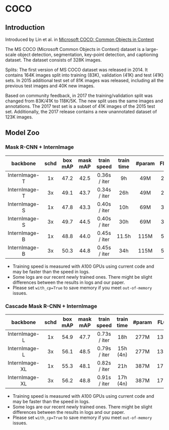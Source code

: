 # COCO


## Introduction

Introduced by Lin et al. in [Microsoft COCO: Common Objects in Context](https://arxiv.org/pdf/1405.0312v3.pdf)

The MS COCO (Microsoft Common Objects in Context) dataset is a large-scale object detection, segmentation, key-point detection, and captioning dataset. The dataset consists of 328K images.

Splits: The first version of MS COCO dataset was released in 2014. It contains 164K images split into training (83K), validation (41K) and test (41K) sets. In 2015 additional test set of 81K images was released, including all the previous test images and 40K new images.

Based on community feedback, in 2017 the training/validation split was changed from 83K/41K to 118K/5K. The new split uses the same images and annotations. The 2017 test set is a subset of 41K images of the 2015 test set. Additionally, the 2017 release contains a new unannotated dataset of 123K images.


## Model Zoo

### Mask R-CNN + InternImage

|    backbone    |  schd | box mAP | mask mAP | train speed | train time |#param | FLOPs | Config | Download | 
| :------------: |  :---------: | :-----: | :------: | :-----: |:------: | :-----: |:------: | :-----: | :---: |
| InternImage-T  |          1x      |  47.2   |   42.5   | 0.36s / iter |  9h | 49M   | 270G  |  [config](./mask_rcnn_internimage_t_fpn_1x_coco.py) | [ckpt](https://huggingface.co/OpenGVLab/InternImage/resolve/main/mask_rcnn_internimage_t_fpn_1x_coco.pth) \| [log](https://huggingface.co/OpenGVLab/InternImage/resolve/main/mask_rcnn_internimage_t_fpn_1x_coco.log.json) |
| InternImage-T  |          3x      |  49.1   |   43.7   | 0.34s / iter | 26h  |  49M   | 270G  | [config](./mask_rcnn_internimage_t_fpn_3x_coco.py) | [ckpt](https://huggingface.co/OpenGVLab/InternImage/resolve/main/mask_rcnn_internimage_t_fpn_3x_coco.pth) \| [log](https://huggingface.co/OpenGVLab/InternImage/resolve/main/mask_rcnn_internimage_t_fpn_3x_coco.log.json) |
| InternImage-S  |          1x      |  47.8   |   43.3   | 0.40s / iter | 10h  |  69M   | 340G  |  [config](./mask_rcnn_internimage_s_fpn_1x_coco.py) | [ckpt](https://huggingface.co/OpenGVLab/InternImage/resolve/main/mask_rcnn_internimage_s_fpn_1x_coco.pth) \| [log](https://huggingface.co/OpenGVLab/InternImage/resolve/main/mask_rcnn_internimage_s_fpn_1x_coco.log.json) |
| InternImage-S  |          3x      |  49.7   |   44.5   | 0.40s / iter | 30h  |  69M   | 340G  | [config](./mask_rcnn_internimage_s_fpn_3x_coco.py) | [ckpt](https://huggingface.co/OpenGVLab/InternImage/resolve/main/mask_rcnn_internimage_s_fpn_3x_coco.pth) \| [log](https://huggingface.co/OpenGVLab/InternImage/resolve/main/mask_rcnn_internimage_s_fpn_3x_coco.log.json) |
| InternImage-B  |          1x      |  48.8   |   44.0   | 0.45s / iter | 11.5h  |  115M   | 501G  | [config](./mask_rcnn_internimage_b_fpn_1x_coco.py) | [ckpt](https://huggingface.co/OpenGVLab/InternImage/resolve/main/mask_rcnn_internimage_b_fpn_1x_coco.pth) \| [log](https://huggingface.co/OpenGVLab/InternImage/resolve/main/mask_rcnn_internimage_b_fpn_1x_coco.log.json) |
| InternImage-B  |          3x      |  50.3   |   44.8   | 0.45s / iter | 34h  |  115M   | 501G  |  [config](./mask_rcnn_internimage_b_fpn_3x_coco.py)| [ckpt](https://huggingface.co/OpenGVLab/InternImage/resolve/main/mask_rcnn_internimage_b_fpn_3x_coco.pth) \| [log](https://huggingface.co/OpenGVLab/InternImage/resolve/main/mask_rcnn_internimage_b_fpn_3x_coco.log.json) |

- Training speed is measured with A100 GPUs using current code and may be faster than the speed in logs.
- Some logs are our recent newly trained ones. There might be slight differences between the results in logs and our paper.
- Please set `with_cp=True` to save memory if you meet `out-of-memory` issues.

### Cascade Mask R-CNN + InternImage

|    backbone    |         schd | box mAP | mask mAP | train speed |	train time | #param | FLOPs | Config | Download |
| :------------: |  :---------: | :-----: | :------: | :-----: | :---: | :-----: | :---: | :---: | :---: |
| InternImage-L  |        1x      |  54.9   |   47.7   | 0.73s / iter | 18h |  277M   | 1399G | [config](./cascade_internimage_l_fpn_1x_coco.py) | [ckpt](https://huggingface.co/OpenGVLab/InternImage/resolve/main/cascade_internimage_l_fpn_1x_coco.pth)  |
| InternImage-L  |        3x      |  56.1   |   48.5   | 0.79s / iter | 15h (4n) |  277M   | 1399G | [config](./cascade_internimage_l_fpn_3x_coco.py) | [ckpt](https://huggingface.co/OpenGVLab/InternImage/resolve/main/cascade_internimage_l_fpn_3x_coco.pth) \| [log](https://huggingface.co/OpenGVLab/InternImage/resolve/main/cascade_internimage_l_fpn_3x_coco.log.json) |
| InternImage-XL |        1x      |  55.3   |   48.1   | 0.82s / iter | 21h |  387M   | 1782G | [config](./cascade_internimage_xl_fpn_1x_coco.py) | [ckpt](https://huggingface.co/OpenGVLab/InternImage/resolve/main/cascade_internimage_xl_fpn_1x_coco.pth) \| [log](https://huggingface.co/OpenGVLab/InternImage/resolve/main/cascade_internimage_xl_fpn_1x_coco.log.json) |
| InternImage-XL |        3x      |  56.2   |   48.8   | 0.91s / iter | 17h (4n) |  387M   | 1782G | [config](./cascade_internimage_xl_fpn_3x_coco.py) | [ckpt](https://huggingface.co/OpenGVLab/InternImage/resolve/main/cascade_internimage_xl_fpn_3x_coco.pth) \| [log](https://huggingface.co/OpenGVLab/InternImage/resolve/main/cascade_internimage_xl_fpn_3x_coco.log.json) |

- Training speed is measured with A100 GPUs using current code and may be faster than the speed in logs.
- Some logs are our recent newly trained ones. There might be slight differences between the results in logs and our paper.
- Please set `with_cp=True` to save memory if you meet `out-of-memory` issues.
